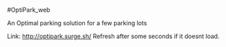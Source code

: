 #OptiPark_web

An Optimal parking solution for a few parking lots

Link:
http://optipark.surge.sh/
Refresh after some seconds if it doesnt load.
